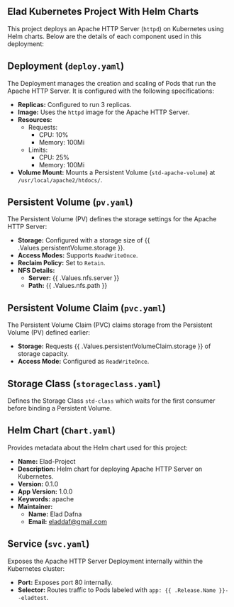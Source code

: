 ## Elad Kubernetes Project With Helm Charts

This project deploys an Apache HTTP Server (`httpd`) on Kubernetes using Helm charts. Below are the details of each component used in this deployment:

## Deployment (`deploy.yaml`)

The Deployment manages the creation and scaling of Pods that run the Apache HTTP Server. It is configured with the following specifications:
- **Replicas:** Configured to run 3 replicas.
- **Image:** Uses the `httpd` image for the Apache HTTP Server.
- **Resources:**
  - Requests:
    - CPU: 10%
    - Memory: 100Mi
  - Limits:
    - CPU: 25%
    - Memory: 100Mi
- **Volume Mount:** Mounts a Persistent Volume (`std-apache-volume`) at `/usr/local/apache2/htdocs/`.

## Persistent Volume (`pv.yaml`)

The Persistent Volume (PV) defines the storage settings for the Apache HTTP Server:
- **Storage:** Configured with a storage size of {{ .Values.persistentVolume.storage }}.
- **Access Modes:** Supports `ReadWriteOnce`.
- **Reclaim Policy:** Set to `Retain`.
- **NFS Details:**
  - **Server:** {{ .Values.nfs.server }}
  - **Path:** {{ .Values.nfs.path }}

## Persistent Volume Claim (`pvc.yaml`)

The Persistent Volume Claim (PVC) claims storage from the Persistent Volume (PV) defined earlier:
- **Storage:** Requests {{ .Values.persistentVolumeClaim.storage }} of storage capacity.
- **Access Mode:** Configured as `ReadWriteOnce`.

## Storage Class (`storageclass.yaml`)

Defines the Storage Class `std-class` which waits for the first consumer before binding a Persistent Volume.

## Helm Chart (`Chart.yaml`)

Provides metadata about the Helm chart used for this project:
- **Name:** Elad-Project
- **Description:** Helm chart for deploying Apache HTTP Server on Kubernetes.
- **Version:** 0.1.0
- **App Version:** 1.0.0
- **Keywords:** apache
- **Maintainer:**
  - **Name:** Elad Dafna
  - **Email:** eladdaf@gmail.com

## Service (`svc.yaml`)

Exposes the Apache HTTP Server Deployment internally within the Kubernetes cluster:
- **Port:** Exposes port 80 internally.
- **Selector:** Routes traffic to Pods labeled with `app: {{ .Release.Name }}--eladtest`.

